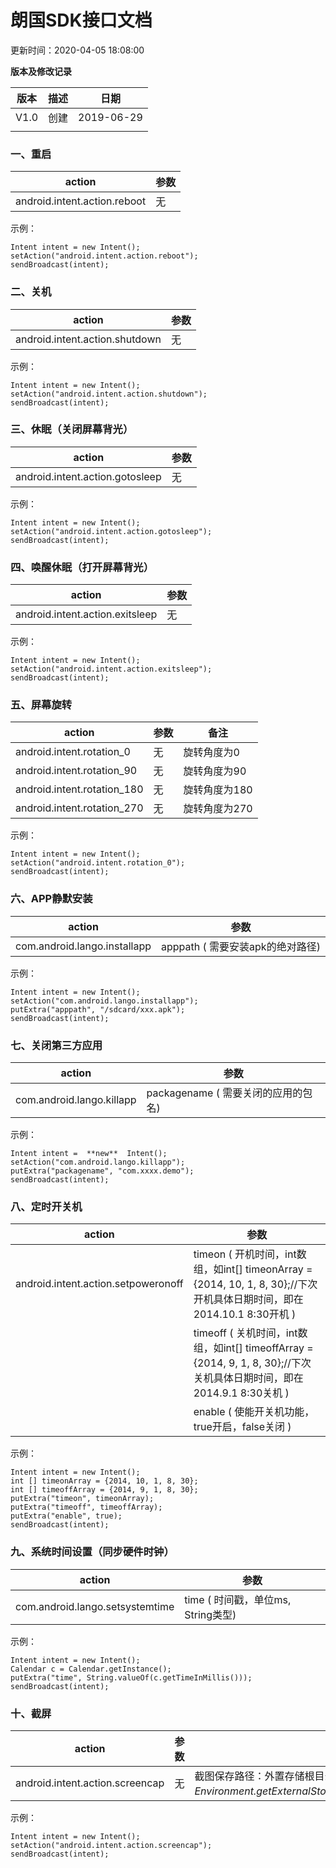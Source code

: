 # 朗国SDK接口文档

更新时间<!-- -->：<!-- -->2020-04-05 18:08:00

**版本及修改记录**

| **版本** | **描述** | **日期** |
| --- | --- | --- |
| V1.0 | 创建 | 2019-06-29 |
|   |   |   |


### 一、重启

| action | 参数 |
| --- | --- |
| android.intent.action.reboot | 无 |

示例：

```
Intent intent = new Intent();
setAction("android.intent.action.reboot");
sendBroadcast(intent);
```


### 二、关机

| action | 参数 |
| --- | --- |
| android.intent.action.shutdown | 无 |

示例：

```
Intent intent = new Intent();
setAction("android.intent.action.shutdown");
sendBroadcast(intent);
```


### 三、休眠（关闭屏幕背光）

| action | 参数 |
| --- | --- |
| android.intent.action.gotosleep | 无 |

示例：

```
Intent intent = new Intent();
setAction("android.intent.action.gotosleep");
sendBroadcast(intent);
```


### 四、唤醒休眠（打开屏幕背光）

| action | 参数 |
| --- | --- |
| android.intent.action.exitsleep | 无 |

示例：

```
Intent intent = new Intent();
setAction("android.intent.action.exitsleep");
sendBroadcast(intent);
```


### 五、屏幕旋转

| action | 参数 | 备注 |
| --- | --- | --- |
| android.intent.rotation\_0 | 无 | 旋转角度为0 |
| android.intent.rotation\_90 | 无 | 旋转角度为90 |
| android.intent.rotation\_180 | 无 | 旋转角度为180 |
| android.intent.rotation\_270 | 无 | 旋转角度为270 |

示例：

```
Intent intent = new Intent();
setAction("android.intent.rotation_0");
sendBroadcast(intent);
```


### 六、APP静默安装

| action | 参数 |
| --- | --- |
| com.android.lango.installapp | apppath ( 需要安装apk的绝对路径) |

示例：

```
Intent intent = new Intent();
setAction("com.android.lango.installapp");
putExtra("apppath", "/sdcard/xxx.apk");
sendBroadcast(intent);
```


### 七、关闭第三方应用

| action | 参数 |
| --- | --- |
| com.android.lango.killapp | packagename ( 需要关闭的应用的包名) |

示例：

```
Intent intent =  **new**  Intent();
setAction("com.android.lango.killapp");
putExtra("packagename", "com.xxxx.demo");
sendBroadcast(intent);
```


### 八、定时开关机

| action | 参数 |
| --- | --- |
| android.intent.action.setpoweronoff | timeon ( 开机时间，int数组，如int[] timeonArray = {2014, 10, 1, 8, 30};//下次开机具体日期时间，即在2014.10.1 8:30开机 ) |
| | timeoff ( 关机时间，int数组，如int[] timeoffArray = {2014, 9, 1, 8, 30};//下次关机具体日期时间，即在2014.9.1 8:30关机 ) |
| | enable ( 使能开关机功能，true开启，false关闭 ) |

示例：

```
Intent intent = new Intent();
int [] timeonArray = {2014, 10, 1, 8, 30};
int [] timeoffArray = {2014, 9, 1, 8, 30};
putExtra("timeon", timeonArray);
putExtra("timeoff", timeoffArray);
putExtra("enable", true);
sendBroadcast(intent);
```


### 九、系统时间设置（同步硬件时钟）

| action | 参数 |
| --- | --- |
| com.android.lango.setsystemtime | time ( 时间戳，单位ms, String类型) |

示例：

```
Intent intent = new Intent();
Calendar c = Calendar.getInstance();
putExtra("time", String.valueOf(c.getTimeInMillis()));
sendBroadcast(intent);
```


### 十、截屏

| action | 参数 | 备注 |
| --- | --- | --- |
| android.intent.action.screencap | 无 | 截图保存路径：外置存储根目录的screenshot.png（既：_Environment.getExternalStorageDirectory().getAbsolutePath()+"/screenshot.png"_） |

示例：

```
Intent intent = new Intent();
setAction("android.intent.action.screencap");
sendBroadcast(intent);
```
